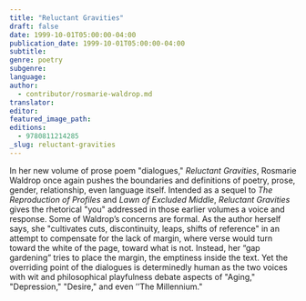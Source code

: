```yaml
---
title: "Reluctant Gravities"
draft: false
date: 1999-10-01T05:00:00-04:00
publication_date: 1999-10-01T05:00:00-04:00
subtitle:
genre: poetry
subgenre:
language:
author:
  - contributor/rosmarie-waldrop.md
translator:
editor:
featured_image_path:
editions:
  - 9780811214285
_slug: reluctant-gravities
---
```


In her new volume of prose poem "dialogues," _Reluctant Gravities_, Rosmarie Waldrop once again pushes the boundaries and definitions of poetry, prose, gender, relationship, even language itself. Intended as a sequel to _The Reproduction of Profiles_ and _Lawn of Excluded Middle_, _Reluctant Gravities_ gives the rhetorical "you" addressed in those earlier volumes a voice and response. Some of Waldrop’s concerns are formal. As the author herself says, she "cultivates cuts, discontinuity, leaps, shifts of reference" in an attempt to compensate for the lack of margin, where verse would turn toward the white of the page, toward what is not. Instead, her “gap gardening” tries to place the margin, the emptiness inside the text. Yet the overriding point of the dialogues is determinedly human as the two voices with wit and philosophical playfulness debate aspects of "Aging," "Depression," "Desire," and even ’’The Millennium."

